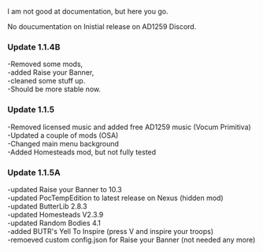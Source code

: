 I am not good at documentation, but here you go.

No doucumentation on Inistial release on AD1259 Discord.

### Update 1.1.4B   
-Removed some mods,    
-added Raise your Banner,    
-cleaned some stuff up.   
-Should be more stable now.   

###  Update 1.1.5   
-Removed licensed music and added free AD1259 music (Vocum Primitiva)  
-Updated a couple of mods (OSA)   
-Changed main menu background    
-Added Homesteads mod, but not fully tested    

###  Update 1.1.5A   
-updated Raise your Banner to 10.3   
-updated PocTempEdition to latest release on Nexus (hidden mod)   
-updated ButterLib 2.8.3    
-updated Homesteads V2.3.9  
-updated Random Bodies 4.1    
-added BUTR's Yell To Inspire (press V and inspire your troops)   
-remoeved custom config.json for Raise your Banner (not needed any more)

